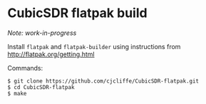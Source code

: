 # CubicSDR flatpak build

_Note: work-in-progress_

Install ```flatpak``` and ```flatpak-builder``` using instructions from http://flatpak.org/getting.html

Commands:
```
$ git clone https://github.com/cjcliffe/CubicSDR-flatpak.git
$ cd CubicSDR-flatpak
$ make
```
